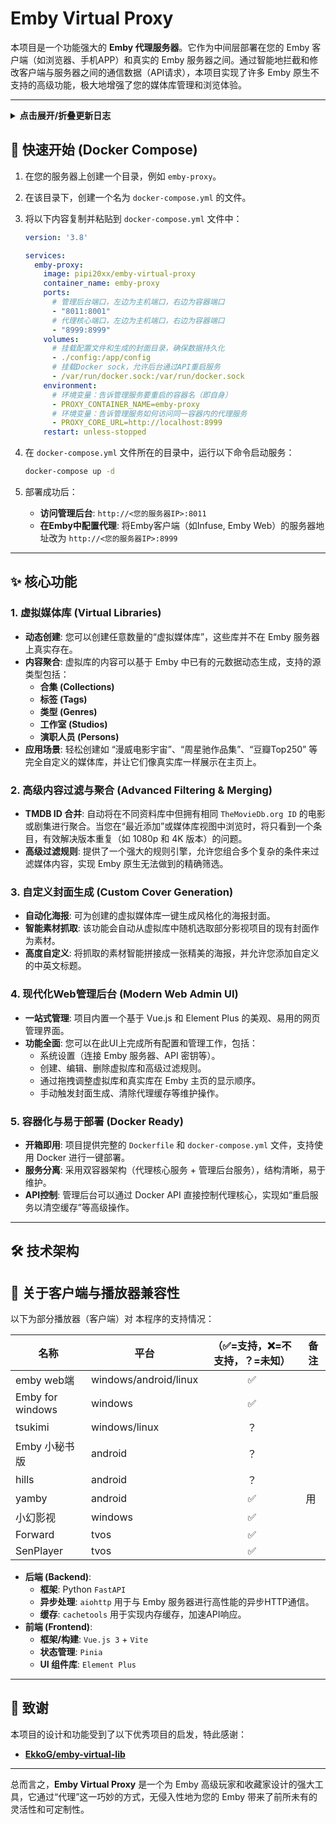 # Emby Virtual Proxy

本项目是一个功能强大的 **Emby 代理服务器**。它作为中间层部署在您的 Emby 客户端（如浏览器、手机APP）和真实的 Emby 服务器之间。通过智能地拦截和修改客户端与服务器之间的通信数据（API请求），本项目实现了许多 Emby 原生不支持的高级功能，极大地增强了您的媒体库管理和浏览体验。

---

<details>
<summary><strong>点击展开/折叠更新日志</strong></summary>

---

### 🚀 [1.3.2] - 2025-08-16
- **新功能**:
    - **新增访问控制**: 为整个代理服务增加了可选的密码保护和 API 密钥白名单功能。
        - **密码保护**: 可在配置文件中设置密码，启用后，通过浏览器访问将需要输入密码进行验证。
        - **API密钥白名单**: 可在配置文件中设置一组受信的 Emby API 密钥，只有使用这些密钥的客户端（如 Infuse, Jellyfin APP等）才能访问，增强了安全性。
        - **IP信任机制**: 客户端通过验证后，其 IP 地址将被临时信任24小时，避免了重复验证。
- **修复**: 彻底解决了因多种原因导致的视频播放和字幕加载失败问题，大幅提升了代理的稳定性和兼容性。
    - **健壮性**: 移除了实验性的 `PlaybackInfo` 拦截逻辑。该逻辑在处理部分客户端或 Emby 版本时不够稳定，是导致播放失败的潜在原因之一。现在代理将直接、可靠地转发所有播放信令。
    - **兼容性**: 解决了因 Emby 服务端启用 Brotli 压缩而代理服务器缺少相应解码支持的问题。通过在项目中添加 `Brotli` 依赖库，确保能正确处理各类压缩数据，消除了由此引发的 `502 Bad Gateway` 错误。

---

###  [1.3.1] - 2025-08-11
- **修复**: 解决了更新已有封面的虚拟库（如修改高级筛选器）后，会导致封面信息丢失的问题。现在，在保存虚拟库设置时，程序会正确保留其 `ImageTag`。
- **修复**: 解决了启用“TMDB ID合并”功能时，因错误地在分页后的部分数据上执行合并而导致项目总数计算不正确的问题。现在，程序会先获取所有相关项目，在完整数据集上执行合并后，再进行分页，确保了项目总数的准确性。

---

### 🏗️ [1.3.0] - 2025-08-10
- **架构升级**:
    - **部署模式简化**: 将原有的 `admin` 和 `proxy` 双容器架构，重构为使用 `supervisor` 管理的单容器架构。
    - **简化部署**: 更新了 `docker-compose.yml`，现在只需管理单个服务，部署和维护流程更简单。
    - **文档同步**: 同步更新了 `README.md` 中的快速开始指南，以匹配新的单容器部署模式。
- **新功能**:
    - **一键清空封面**: 在“系统设置”中新增“清空所有本地封面”功能，方便用户一键删除所有已生成的封面并重置状态。

---

### ✨ [1.2.0] - 2025-08-10
- **新功能**:
    - **多种封面样式**: 手动生成封面时，现在可以在三种不同的内置样式（一种多图、两种单图）中自由选择。
    - **全局默认样式**: 在“系统设置”中新增了“自动生成封面默认样式”选项，用于控制自动触发的封面生成所使用的样式，并会持久化保存。
- **修复与优化**:
    - **修复封面生成器**: 解决了单图样式因参数不匹配而无法生成的问题，确保所有样式都能正常工作。
    - **优化UI/UX**:
        - 修复了亮色模式下“夜间模式”切换按钮几乎不可见的问题。
        - 在封面生成弹窗中增加了必要的操作说明，优化了用户体验。
        - 将UI中的“收藏夹”统一修正为“合集”，使其更符合 Emby/Jellyfin 的通用术语。

---

### 🚀 [1.1.0] - 2025-08-10
- **增强兼容性**:
    - **新增非标准客户端兼容模式**: 针对部分行为特殊的第三方播放器（如某些版本的网易爆米花、Infuse 等），增加了后备处理方案。现在，即使客户端不按标准流程请求媒体库，也能正确识别并展示虚拟库。
    - **统一认证头转发**: 全面审查并统一了所有API处理器的请求头转发逻辑，确保 `X-Emby-Token` 等关键认证信息在所有情况下都能被正确传递，彻底解决 `401 Unauthorized` 错误。
- **修复**:
    - **修正 `/Items/Latest` 响应格式**: 修复了“最近添加”接口返回的数据被错误包装在JSON对象中的问题。现在接口会直接返回客户端预期的JSON数组，解决了部分客户端无法加载首页最新项目的错误。

---

### 🎉 [1.0.0] - 2025-08-09
- **项目首次发布**: 部署 Emby Virtual Proxy 初始版本。
- **核心功能**:
    - 实现虚拟媒体库、高级内容过滤与聚合。
    - 支持为虚拟库自动生成风格化封面。
- **管理后台**: 提供基于 Vue.js 的现代化 Web UI 用于全部功能配置。
- **容器化**: 支持通过 Docker 和 Docker Compose 进行快速、一键式部署。

---

</details>

## 🚀 快速开始 (Docker Compose)

1.  在您的服务器上创建一个目录，例如 `emby-proxy`。
2.  在该目录下，创建一个名为 `docker-compose.yml` 的文件。
3.  将以下内容复制并粘贴到 `docker-compose.yml` 文件中：

    ```yaml
    version: '3.8'

    services:
      emby-proxy:
        image: pipi20xx/emby-virtual-proxy
        container_name: emby-proxy
        ports:
          # 管理后台端口，左边为主机端口，右边为容器端口
          - "8011:8001"
          # 代理核心端口，左边为主机端口，右边为容器端口
          - "8999:8999"
        volumes:
          # 挂载配置文件和生成的封面目录，确保数据持久化
          - ./config:/app/config
          # 挂载Docker sock，允许后台通过API重启服务
          - /var/run/docker.sock:/var/run/docker.sock
        environment:
          # 环境变量：告诉管理服务要重启的容器名（即自身）
          - PROXY_CONTAINER_NAME=emby-proxy
          # 环境变量：告诉管理服务如何访问同一容器内的代理服务
          - PROXY_CORE_URL=http://localhost:8999
        restart: unless-stopped
    ```

4.  在 `docker-compose.yml` 文件所在的目录中，运行以下命令启动服务：
    ```bash
    docker-compose up -d
    ```

5.  部署成功后：
    - **访问管理后台**: `http://<您的服务器IP>:8011`
    - **在Emby中配置代理**: 将Emby客户端（如Infuse, Emby Web）的服务器地址改为 `http://<您的服务器IP>:8999`

---

## ✨ 核心功能

### 1. 虚拟媒体库 (Virtual Libraries)
- **动态创建**: 您可以创建任意数量的“虚拟媒体库”，这些库并不在 Emby 服务器上真实存在。
- **内容聚合**: 虚拟库的内容可以基于 Emby 中已有的元数据动态生成，支持的源类型包括：
    - **合集 (Collections)**
    - **标签 (Tags)**
    - **类型 (Genres)**
    - **工作室 (Studios)**
    - **演职人员 (Persons)**
- **应用场景**: 轻松创建如 “漫威电影宇宙”、“周星驰作品集”、“豆瓣Top250” 等完全自定义的媒体库，并让它们像真实库一样展示在主页上。

### 2. 高级内容过滤与聚合 (Advanced Filtering & Merging)
- **TMDB ID 合并**: 自动将在不同资料库中但拥有相同 `TheMovieDb.org ID` 的电影或剧集进行聚合。当您在“最近添加”或媒体库视图中浏览时，将只看到一个条目，有效解决版本重复（如 1080p 和 4K 版本）的问题。
- **高级过滤规则**: 提供了一个强大的规则引擎，允许您组合多个复杂的条件来过滤媒体内容，实现 Emby 原生无法做到的精确筛选。

### 3. 自定义封面生成 (Custom Cover Generation)
- **自动化海报**: 可为创建的虚拟媒体库一键生成风格化的海报封面。
- **智能素材抓取**: 该功能会自动从虚拟库中随机选取部分影视项目的现有封面作为素材。
- **高度自定义**: 将抓取的素材智能拼接成一张精美的海报，并允许您添加自定义的中英文标题。

### 4. 现代化Web管理后台 (Modern Web Admin UI)
- **一站式管理**: 项目内置一个基于 Vue.js 和 Element Plus 的美观、易用的网页管理界面。
- **功能全面**: 您可以在此UI上完成所有配置和管理工作，包括：
    - 系统设置（连接 Emby 服务器、API 密钥等）。
    - 创建、编辑、删除虚拟库和高级过滤规则。
    - 通过拖拽调整虚拟库和真实库在 Emby 主页的显示顺序。
    - 手动触发封面生成、清除代理缓存等维护操作。

### 5. 容器化与易于部署 (Docker Ready)
- **开箱即用**: 项目提供完整的 `Dockerfile` 和 `docker-compose.yml` 文件，支持使用 Docker 进行一键部署。
- **服务分离**: 采用双容器架构（代理核心服务 + 管理后台服务），结构清晰，易于维护。
- **API控制**: 管理后台可以通过 Docker API 直接控制代理核心，实现如“重启服务以清空缓存”等高级操作。

---

## 🛠️ 技术架构

## 📱 关于客户端与播放器兼容性

以下为部分播放器（客户端）对 本程序的支持情况：

| 名称              | 平台                  | （✅=支持，❌=不支持，？=未知） | 备注                                         |
|-------------------|-----------------------|:------------------:|----------------------------------------------|
| emby web端        | windows/android/linux | ✅                 |     |
| Emby for windows  | windows               | ✅                 |                                              |
| tsukimi           | windows/linux         | ？                 |                                              |
| Emby 小秘书版     | android               | ？                |                   |
| hills             | android               | ？                 |                                              |
| yamby             | android               | ✅                 |用                                       |
| 小幻影视             | windows               | ✅                 |                                     |
| Forward             | tvos               | ✅                 |                                     |
| SenPlayer             | tvos               | ✅                 |                                     |
- **后端 (Backend)**:
    - **框架**: Python `FastAPI`
    - **异步处理**: `aiohttp` 用于与 Emby 服务器进行高性能的异步HTTP通信。
    - **缓存**: `cachetools` 用于实现内存缓存，加速API响应。
- **前端 (Frontend)**:
    - **框架/构建**: `Vue.js 3` + `Vite`
    - **状态管理**: `Pinia`
    - **UI 组件库**: `Element Plus`

---

## 🙏 致谢

本项目的设计和功能受到了以下优秀项目的启发，特此感谢：

- **[EkkoG/emby-virtual-lib](https://github.com/EkkoG/emby-virtual-lib)**

---

总而言之，**Emby Virtual Proxy** 是一个为 Emby 高级玩家和收藏家设计的强大工具，它通过“代理”这一巧妙的方式，无侵入性地为您的 Emby 带来了前所未有的灵活性和可定制性。
